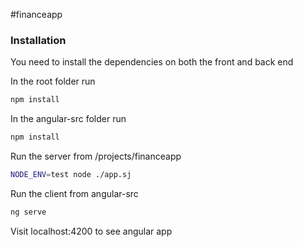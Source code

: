 #financeapp

### Installation

You need to install the dependencies on both the front and back end

In the root folder run
```sh
npm install
```

In the angular-src folder run
```sh
npm install
```

Run the server from /projects/financeapp
```sh
NODE_ENV=test node ./app.sj
```

Run the client from angular-src
```sh
ng serve
```
Visit localhost:4200 to see angular app
